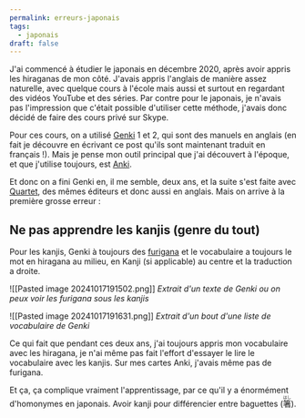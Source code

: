 ```yaml
---
permalink: erreurs-japonais
tags:
  - japonais
draft: false
---
```

J'ai commencé à étudier le japonais en décembre 2020, après avoir appris les hiraganas de mon côté. J'avais appris l'anglais de manière assez naturelle, avec quelque cours à l'école mais aussi et surtout en regardant des vidéos YouTube et des séries. Par contre pour le japonais, je n'avais pas l'impression que c'était possible d'utiliser cette méthode, j'avais donc décidé de faire des cours privé sur Skype.

Pour ces cours, on a utilisé [Genki](https://genki3.japantimes.co.jp/fr/) 1 et 2, qui sont des manuels en anglais (en fait je découvre en écrivant ce post qu'ils sont maintenant traduit en français !). Mais je pense mon outil principal que j'ai découvert à l'époque, et que j'utilise toujours, est [Anki](https://apps.ankiweb.net/).

Et donc on a fini Genki en, il me semble, deux ans, et la suite s'est faite avec [Quartet](https://quartet.japantimes.co.jp/en/), des mêmes éditeurs et donc aussi en anglais. Mais on arrive à la première grosse erreur :

## Ne pas apprendre les kanjis (genre du tout)

Pour les kanjis, Genki à toujours des [furigana](https://fr.wikipedia.org/wiki/Furigana) et le vocabulaire a toujours le mot en hiragana au milieu, en Kanji (si applicable) au centre et la traduction a droite.

![[Pasted image 20241017191502.png]]
*Extrait d'un texte de Genki ou on peux voir les furigana sous les kanjis*

![[Pasted image 20241017191631.png]]
*Extrait d'un bout d'une liste de vocabulaire de Genki*

Ce qui fait que pendant ces deux ans, j'ai toujours appris mon vocabulaire avec les hiragana, je n'ai même pas fait l'effort d'essayer le lire le vocabulaire avec les kanjis. Sur mes cartes Anki, j'avais même pas de furigana.

Et ça, ça complique vraiment l'apprentissage, par ce qu'il y a énormément d'homonymes en japonais. Avoir kanji pour différencier entre baguettes (<ruby>箸<rt>はし</rt></ruby>).